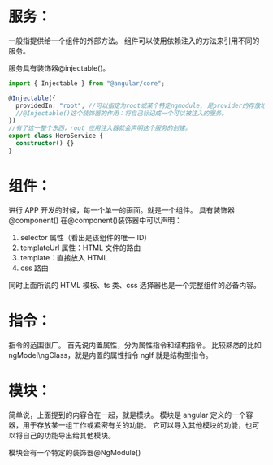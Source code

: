 # 服务：

一般指提供给一个组件的外部方法。
组件可以使用依赖注入的方法来引用不同的服务。

服务具有装饰器@injectable()。

```typescript
import { Injectable } from "@angular/core";

@Injectable({
  providedIn: "root", //可以指定为root或某个特定ngmodule, 是provider的存放地点。
  //@Injectable()这个装饰器的作用：将自己标记成一个可以被注入的服务。
})
//有了这一整个东西，root 应用注入器就会声明这个服务的创建。
export class HeroService {
  constructor() {}
}
```

# 组件：

进行 APP 开发的时候，每一个单一的画面。就是一个组件。
具有装饰器@component()
在@component()装饰器中可以声明：

1. selector 属性（看出是该组件的唯一 ID）
2. templateUrl 属性：HTML 文件的路由
3. template：直接放入 HTML
4. css 路由

同时上面所说的 HTML 模板、ts 类、css 选择器也是一个完整组件的必备内容。

# 指令：

指令的范围很广。
首先说内置属性，分为属性指令和结构指令。
比较熟悉的比如 ngModel\ngClass，就是内置的属性指令
ngIf 就是结构型指令。

# 模块：

简单说，上面提到的内容合在一起，就是模块。
模块是 angular 定义的一个容器，用于存放某一组工作或紧密有关的功能。
它可以导入其他模块的功能，也可以将自己的功能导出给其他模块。

模块会有一个特定的装饰器@NgModule()
